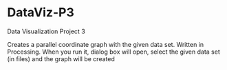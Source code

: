 # DataViz-P3
Data Visualization Project 3

Creates a parallel coordinate graph with the given data set. Written in Processing. When you run it, dialog box will open, select the given data set (in files)
and the graph will be created
